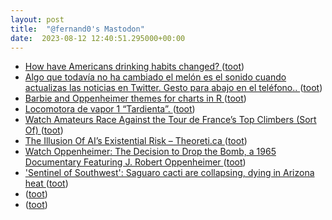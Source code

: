 ```yaml
---
layout: post
title:  "@fernand0's Mastodon"
date:  2023-08-12 12:40:51.295000+00:00
---
```

*  [How have Americans drinking habits changed? ](https://usafacts.org/data-projects/beverages) ([toot](https://mastodon.social/@fernand0/110876691745594448))
*  [Algo que todavía no ha cambiado el melón es el sonido cuando actualizas las noticias en Twitter. Gesto para abajo en el teléfono.. ](https://mastodon.social/@fernand0/110876496788936790) ([toot](https://mastodon.social/@fernand0/110876496788936790))
*  [Barbie and Oppenheimer themes for charts in R ](https://flowingdata.com/2023/07/28/barbie-and-oppenheimer-themes-for-charts-in-r) ([toot](https://mastodon.social/@fernand0/110876462056781485))
*  [Locomotora de vapor 1 “Tardienta”. ](https://www.flickr.com/photos/fernand0/53094717691) ([toot](https://mastodon.social/@fernand0/110876135888575604))
*  [Watch Amateurs Race Against the Tour de France’s Top Climbers (Sort Of) ](https://www.nytimes.com/interactive/2023/07/23/upshot/tour-de-france-amateurs.htm) ([toot](https://mastodon.social/@fernand0/110876085213069035))
*  [The Illusion Of AI’s Existential Risk – Theoreti.ca ](http://theoreti.ca/?p=832) ([toot](https://mastodon.social/@fernand0/110875863287456925))
*  [Watch Oppenheimer: The Decision to Drop the Bomb, a 1965 Documentary Featuring J. Robert Oppenheimer ](https://www.openculture.com/2023/08/oppenheimer-the-decision-to-drop-the-bomb.htm) ([toot](https://mastodon.social/@fernand0/110875630610604127))
*  ['Sentinel of Southwest': Saguaro cacti are collapsing, dying in Arizona heat ](https://eu.usatoday.com/story/news/nation/2023/07/26/saguaro-cactus-dying-arizona-heat-reuters/70470713007) ([toot](https://mastodon.social/@fernand0/110875373695385879))
*  [ ](https://mastodon.social/@rb3n) ([toot](https://mastodon.social/@fernand0/110874989273782460))
*  [ ](https://mastodon.social/users/fernand0/statuses/110874988965801673/activity) ([toot](https://mastodon.social/users/fernand0/statuses/110874988965801673/activity))
